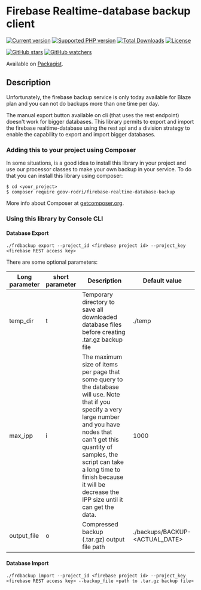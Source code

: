 # Firebase Realtime-database backup client

[![Current version](https://img.shields.io/github/release/GeovRodri/firebase-realtime-database-backup.svg)](https://packagist.org/packages/geov-rodri/firebase-realtime-database-backup)
[![Supported PHP version](https://img.shields.io/packagist/php-v/geov-rodri/firebase-realtime-database-backup.svg)]()
[![Total Downloads](https://img.shields.io/packagist/dt/geov-rodri/firebase-realtime-database-backup.svg)](https://packagist.org/packages/geov-rodri/firebase-realtime-database-backup/stats)
[![License](https://img.shields.io/github/license/GeovRodri/firebase-realtime-database-backup.svg)](https://github.com/GeovRodri/firebase-realtime-database-backup/blob/master/LICENSE)

[![GitHub stars](https://img.shields.io/github/stars/GeovRodri/firebase-realtime-database-backup.svg?label=Stars&style=social)](https://github.com/GeovRodri/firebase-realtime-database-backup/stargazers)
[![GitHub watchers](https://img.shields.io/github/watchers/GeovRodri/firebase-realtime-database-backup.svg?label=Watch&style=social)](https://github.com/GeovRodri/firebase-realtime-database-backup/watchers)

Available on [Packagist](https://packagist.org/packages/geov-rodri/firebase-realtime-database-backup).

## Description

Unfortunately, the firebase backup service is only today available for Blaze plan and you can not do backups more than one time per day.

The manual export button available on cli (that uses the rest endpoint) doesn't work for bigger databases. This library permits to export and import the firebase realtime-database using the rest api and a division strategy to enable the capability to export and import bigger databases.

### Adding this to your project using Composer

In some situations, is a good idea to install this library in your project and use our processor classes to make your own backup in your service. To do that you can install this library using composer:

```
$ cd <your_project>
$ composer require geov-rodri/firebase-realtime-database-backup
```

More info about Composer at [getcomposer.org](http://getcomposer.org).

### Using this library by Console CLI

#### Database Export

```
./frdbackup export --project_id <firebase project id> --project_key <firebase REST access key>
```

There are some optional parameters:

| Long parameter | short parameter | Description | Default value |
| --- | --- | --- | --- |
| temp_dir | t | Temporary directory to save all downloaded database files before creating .tar.gz backup file | ./temp |
| max_ipp | i | The maximum size of items per page that some query to the database will use. Note that if you specify a very large number and you have nodes that can't get this quantity of samples, the script can take a long time to finish because it will be decrease the IPP size until it can get the data. | 1000 |
| output_file | o | Compressed backup (.tar.gz) output file path  | ./backups/BACKUP-<ACTUAL_DATE> |

#### Database Import

```
./frdbackup import --project_id <firebase project id> --project_key <firebase REST access key> --backup_file <path to .tar.gz backup file>
```

